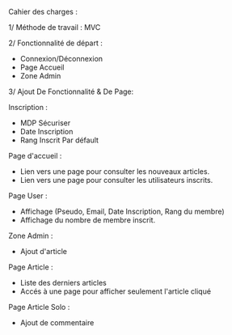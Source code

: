 Cahier des charges :

1/ Méthode de travail : MVC


2/ Fonctionnalité de départ :
- Connexion/Déconnexion
- Page Accueil
- Zone Admin


3/ Ajout De Fonctionnalité & De Page:

Inscription :
- MDP Sécuriser
- Date Inscription
- Rang Inscrit Par défault

Page d'accueil :
- Lien vers une page pour consulter les nouveaux articles.
- Lien vers une page pour consulter les utilisateurs inscrits.

Page User :
- Affichage (Pseudo, Email, Date Inscription, Rang du membre)
- Affichage du nombre de membre inscrit.

Zone Admin :
- Ajout d'article

Page Article :
- Liste des derniers articles
- Accés à une page pour afficher seulement l'article cliqué

Page Article Solo :
- Ajout de commentaire
